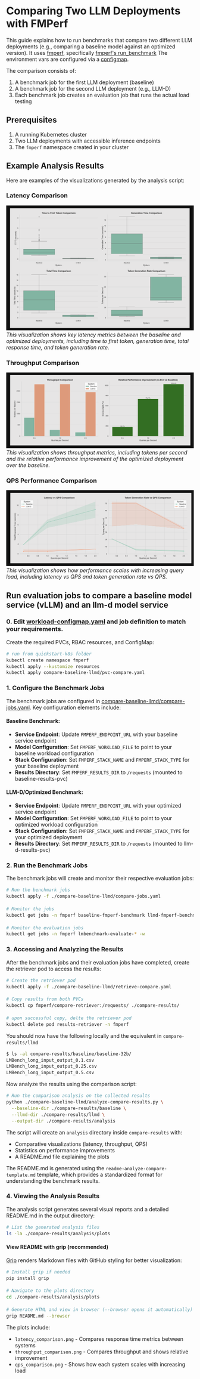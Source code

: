 # Comparing Two LLM Deployments with FMPerf

This guide explains how to run benchmarks that compare two different LLM deployments (e.g., comparing a baseline model against an optimized version).
It uses [fmperf](https://github.com/fmperf-project/fmperf), specifically [fmperf's run_benchmark](https://github.com/fmperf-project/fmperf/blob/main/fmperf/utils/Benchmarking.py#L48)
The environment vars are configured via a [configmap](./resources//workload-configmap.yaml).

The comparison consists of:

1. A benchmark job for the first LLM deployment (baseline)
2. A benchmark job for the second LLM deployment (e.g., LLM-D)
3. Each benchmark job creates an evaluation job that runs the actual load testing

## Prerequisites

1. A running Kubernetes cluster
2. Two LLM deployments with accessible inference endpoints
3. The `fmperf` namespace created in your cluster

## Example Analysis Results

Here are examples of the visualizations generated by the analysis script:

### Latency Comparison
![Latency Comparison](./compare-baseline-llmd/images/compare-latency-plot.png)
*This visualization shows key latency metrics between the baseline and optimized deployments, including time to first token, generation time, total response time, and token generation rate.*

### Throughput Comparison
![Throughput Comparison](./compare-baseline-llmd/images/compare-throughput.png)
*This visualization shows throughput metrics, including tokens per second and the relative performance improvement of the optimized deployment over the baseline.*

### QPS Performance Comparison
![QPS Performance](./compare-baseline-llmd/images/compare-QPS-Performance.png)
*This visualization shows how performance scales with increasing query load, including latency vs QPS and token generation rate vs QPS.*

## Run evaluation jobs to compare a baseline model service (vLLM) and an llm-d model service

### 0. Edit [workload-configmap.yaml](./resources/workload-configmap.yaml) and job definition to match your requirements.

Create the required PVCs, RBAC resources, and ConfigMap:

```bash
# run from quickstart-k8s folder
kubectl create namespace fmperf
kubectl apply --kustomize resources
kubectl apply compare-baseline-llmd/pvc-compare.yaml
```

### 1. Configure the Benchmark Jobs

The benchmark jobs are configured in [compare-baseline-llmd/compare-jobs.yaml](./compare-baseline-llmd/compare-jobs.yaml). Key configuration elements include:

#### Baseline Benchmark:
- **Service Endpoint**: Update `FMPERF_ENDPOINT_URL` with your baseline service endpoint
- **Model Configuration**: Set `FMPERF_WORKLOAD_FILE` to point to your baseline workload configuration
- **Stack Configuration**: Set `FMPERF_STACK_NAME` and `FMPERF_STACK_TYPE` for your baseline deployment
- **Results Directory**: Set `FMPERF_RESULTS_DIR` to `/requests` (mounted to baseline-results-pvc)

#### LLM-D/Optimized Benchmark:
- **Service Endpoint**: Update `FMPERF_ENDPOINT_URL` with your optimized service endpoint
- **Model Configuration**: Set `FMPERF_WORKLOAD_FILE` to point to your optimized workload configuration
- **Stack Configuration**: Set `FMPERF_STACK_NAME` and `FMPERF_STACK_TYPE` for your optimized deployment
- **Results Directory**: Set `FMPERF_RESULTS_DIR` to `/requests` (mounted to llm-d-results-pvc)

### 2. Run the Benchmark Jobs

The benchmark jobs will create and monitor their respective evaluation jobs:

```bash
# Run the benchmark jobs
kubectl apply -f ./compare-baseline-llmd/compare-jobs.yaml

# Monitor the jobs
kubectl get jobs -n fmperf baseline-fmperf-benchmark llmd-fmperf-benchmark -w

# Monitor the evaluation jobs
kubectl get jobs -n fmperf lmbenchmark-evaluate-* -w
```

### 3. Accessing and Analyzing the Results

After the benchmark jobs and their evaluation jobs have completed, create the retriever pod to access the results:

```bash
# Create the retriever pod
kubectl apply -f ./compare-baseline-llmd/retrieve-compare.yaml

# Copy results from both PVCs
kubectl cp fmperf/compare-retriever:/requests/ ./compare-results/

# upon successful copy, delte the retriever pod
kubectl delete pod results-retriever -n fmperf
```

You should now have the following locally and the equivalent in `compare-results/llmd`

```bash
$ ls -al compare-results/baseline/baseline-32b/
LMBench_long_input_output_0.1.csv
LMBench_long_input_output_0.25.csv
LMBench_long_input_output_0.5.csv
```

Now analyze the results using the comparison script:

```bash
# Run the comparison analysis on the collected results
python ./compare-baseline-llmd/analyze-compare-results.py \
  --baseline-dir ./compare-results/baseline \
  --llmd-dir ./compare-results/llmd \
  --output-dir ./compare-results/analysis
```

The script will create an `analysis` directory inside `compare-results` with:

- Comparative visualizations (latency, throughput, QPS)
- Statistics on performance improvements
- A README.md file explaining the plots

The README.md is generated using the `readme-analyze-compare-template.md` template, which provides a standardized format for understanding the benchmark results.

### 4. Viewing the Analysis Results

The analysis script generates several visual reports and a detailed README.md in the output directory:

```bash
# List the generated analysis files
ls -la ./compare-results/analysis/plots
```

#### View README with grip (recommended)

[Grip](https://github.com/joeyespo/grip) renders Markdown files with GitHub styling for better visualization:

```bash
# Install grip if needed
pip install grip

# Navigate to the plots directory
cd ./compare-results/analysis/plots

# Generate HTML and view in browser (--browser opens it automatically)
grip README.md --browser
```

The plots include:
- `latency_comparison.png` - Compares response time metrics between systems
- `throughput_comparison.png` - Compares throughput and shows relative improvement
- `qps_comparison.png` - Shows how each system scales with increasing load
